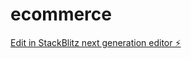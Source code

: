 # ecommerce

[Edit in StackBlitz next generation editor ⚡️](https://stackblitz.com/~/github.com/RiteshD2005/ecommerce)